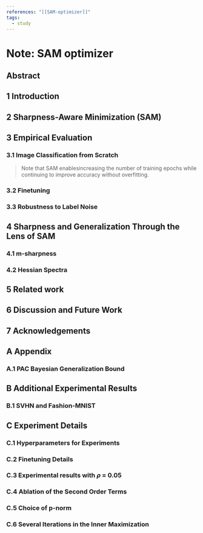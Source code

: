 ```yaml
---
references: "[[SAM-optimizer]]"
tags:
  - study
---
```


# Note: SAM optimizer
## Abstract
## 1 Introduction
## 2 Sharpness-Aware Minimization (SAM)
## 3 Empirical Evaluation
### 3.1 Image Classification from Scratch

> Note that SAM enablesincreasing the number of training epochs while continuing to improve accuracy without overfitting.

### 3.2 Finetuning
### 3.3 Robustness to Label Noise
## 4 Sharpness and Generalization Through the Lens of SAM
### 4.1 m-sharpness
### 4.2 Hessian Spectra
## 5 Related work
## 6 Discussion and Future Work
## 7 Acknowledgements
## A Appendix
### A.1 PAC Bayesian Generalization Bound
## B Additional Experimental Results
### B.1 SVHN and Fashion-MNIST
## C Experiment Details
### C.1 Hyperparameters for Experiments
### C.2 Finetuning Details
### C.3 Experimental results with $\rho$ = 0.05 
### C.4 Ablation of the Second Order Terms
### C.5 Choice of p-norm
### C.6 Several Iterations in the Inner Maximization


